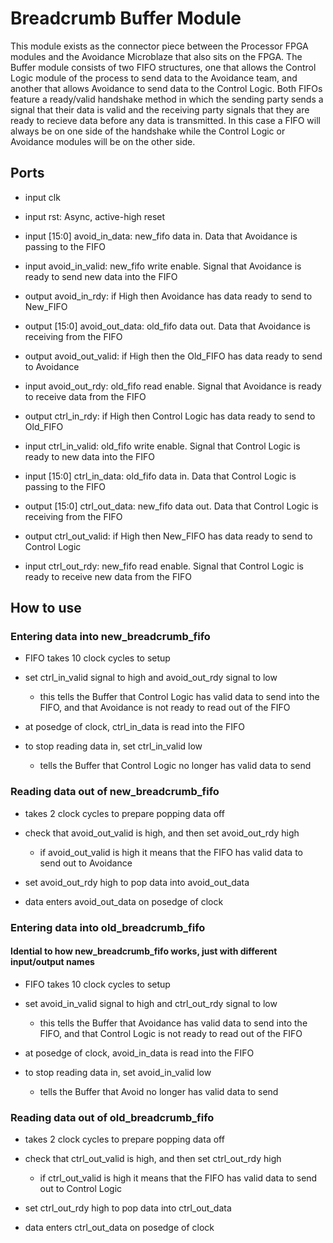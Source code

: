 # Breadcrumb Buffer Module
This module exists as the connector piece between the Processor FPGA modules and the Avoidance Microblaze that also sits on the FPGA. The Buffer module consists of two FIFO structures, one that allows the Control Logic module of the process to send data to the Avoidance team, and another that allows Avoidance to send data to the Control Logic. Both FIFOs feature a ready/valid handshake method in which the sending party sends a signal that their data is valid and the receiving party signals that they are ready to recieve data before any data is transmitted. In this case a FIFO will always be on one side of the handshake while the Control Logic or Avoidance modules will be on the other side. 

## Ports 
- input clk
- input rst: Async, active-high reset

- input [15:0] avoid_in_data: new_fifo data in. Data that Avoidance is passing to the FIFO
- input avoid_in_valid: new_fifo write enable. Signal that Avoidance is ready to send new data into the FIFO
- output avoid_in_rdy: if High then Avoidance has data ready to send to New_FIFO

- output [15:0] avoid_out_data: old_fifo data out. Data that Avoidance is receiving from the FIFO
- output avoid_out_valid: if High then the Old_FIFO has data ready to send to Avoidance
- input avoid_out_rdy: old_fifo read enable. Signal that Avoidance is ready to receive data from the FIFO

- output ctrl_in_rdy: if High then Control Logic has data ready to send to Old_FIFO
- input ctrl_in_valid: old_fifo write enable. Signal that Control Logic is ready to new data into the FIFO
- input [15:0] ctrl_in_data: old_fifo data in. Data that Control Logic is passing to the FIFO

- output [15:0] ctrl_out_data: new_fifo data out. Data that Control Logic is receiving from the FIFO
- output ctrl_out_valid: if High then New_FIFO has data ready to send to Control Logic
- input ctrl_out_rdy: new_fifo read enable. Signal that Control Logic is ready to receive new data from the FIFO
## How to use
### Entering data into new_breadcrumb_fifo
- FIFO takes 10 clock cycles to setup

- set ctrl_in_valid signal to high and avoid_out_rdy signal to low
    - this tells the Buffer that Control Logic has valid data to send into the FIFO, and that Avoidance is not ready to read out of the FIFO
- at posedge of clock, ctrl_in_data is read into the FIFO
- to stop reading data in, set ctrl_in_valid low
    - tells the Buffer that Control Logic no longer has valid data to send
### Reading data out of new_breadcrumb_fifo
- takes 2 clock cycles to prepare popping data off

- check that avoid_out_valid is high, and then set avoid_out_rdy high
    - if avoid_out_valid is high it means that the FIFO has valid data to send out to Avoidance
- set avoid_out_rdy high to pop data into avoid_out_data
- data enters avoid_out_data on posedge of clock
### Entering data into old_breadcrumb_fifo
#### Idential to how new_breadcrumb_fifo works, just with different input/output names
- FIFO takes 10 clock cycles to setup

- set avoid_in_valid signal to high and ctrl_out_rdy signal to low
    - this tells the Buffer that Avoidance has valid data to send into the FIFO, and that Control Logic is not ready to read out of the FIFO
- at posedge of clock, avoid_in_data is read into the FIFO
- to stop reading data in, set avoid_in_valid low
    - tells the Buffer that Avoid no longer has valid data to send
### Reading data out of old_breadcrumb_fifo
- takes 2 clock cycles to prepare popping data off

- check that ctrl_out_valid is high, and then set ctrl_out_rdy high
    - if ctrl_out_valid is high it means that the FIFO has valid data to send out to Control Logic
- set ctrl_out_rdy high to pop data into ctrl_out_data
- data enters ctrl_out_data on posedge of clock


<!-- - When inc signal goes high, it will increment the currently held address. 
- When the jump signal is high, it sets the program counter register to store the address inputted in the "addrin" port
- The addrout stored in this register is constantly outputted to the "addrout" port, which will be tied to the onboard rom. -->



<!-- 
## Setting up the ROM
### Basic
- Make Memory Type be "Single Port ROM"
- ![image](img/ROM_inst_1.jpg)
### Port A Options
- Port A Width: 16
- Port A Depth: 256
- Enable Port Type: Always Enabled
- ![image](img/ROM_inst_2.jpg)
### Other Options
- Make sure that you load init file with the coefficient needs to be put on the  -->